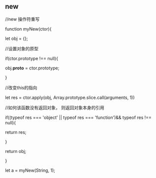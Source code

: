 ## new

//new 操作符重写

function myNew(ctor){

 let obj = {};

 //设置对象的原型

 if(ctor.prototype !== null){

  obj.__proto__ = ctor.prototype;

 }

 //改变this的指向

 let res = ctor.apply(obj, Array.prototype.slice.call(arguments, 1))

 //如何该函数没有返回对象， 则返回对象本身的引用

 if((typeof res === 'object' || typeof res === 'function')&& typeof res !== null){

  return res;

 }

 return obj;

}



let a = myNew(String, 1);